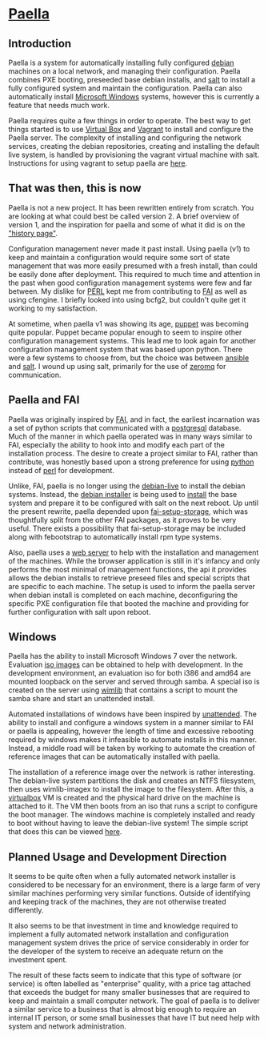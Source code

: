 # [Paella](#)

## Introduction 

Paella is a system for automatically installing fully configured 
[debian](https://debian.org) machines on a local network, and managing 
their configuration.  Paella combines PXE booting, preseeded base debian 
installs, and [salt](https://saltstack.com) to install a fully configured 
system and maintain the configuration.  Paella can also automatically install
[Microsoft Windows](https://microsoft.com) systems, however this
is currently a feature that needs much work.

Paella requires quite a few things in order to operate.  The best way to 
get things started is to use [Virtual Box](https://virtualbox.org) and 
[Vagrant](https://vagrantup.com) to install and configure the Paella 
server.  The complexity of installing and configuring the network 
services, creating the debian repositories, creating and installing 
the default live system, is handled by provisioning the vagrant virtual 
machine with salt.  Instructions for using vagrant to setup paella are 
[here](#pages/vagrant).

## That was then, this is now

Paella is not a new project.  It has been rewritten entirely from scratch.
You are looking at what could best be called version 2.  A brief overview
of version 1, and the inspiration for paella and some of what it did is on
the ["history page"](#page/history).

Configuration management never made it past install.  Using paella (v1)
to keep and maintain a configuration would require some sort of state
management that was more easily presumed with a fresh install, than
could be easily done after deployment.  This required to much time and
attention in the past when good configuration management systems were
few and far between.  My dislike for [PERL](http://perl.com) kept me from
contributing to [FAI](https://fai-project.org) as well as using cfengine.
I briefly looked into using bcfg2, but couldn't quite get it working
to my satisfaction.

At sometime, when paella v1 was showing its age,
[puppet](https://puppetlabs.com) was
becoming quite popular.  Puppet became popular enough to seem to inspire
other configuration management systems.  This lead me to look again for another
configuration management system that was based upon python.  There were a
few systems to choose from, but the choice was between
[ansible](https://ansible.com) and [salt](https://saltstack.com).  I wound
up using salt, primarily for the use of [zeromq](https://zeromq.org) for
communication.

## Paella and FAI

Paella was originally inspired by [FAI](https://fai-project.org), and in fact,
the earliest incarnation was a set of python scripts that communicated with
a [postgresql](https://postgresql.org) database.  Much of the manner in
which paella operated was in many ways similar to FAI, especially the ability to
hook into and modify each part of the installation process.  The desire to create
a project similar to FAI, rather than contribute, was honestly based upon a
strong preference for using [python](https://python.org) instead of
[perl](https://perl.com) for development.

Unlike, FAI, paella is no longer using the [debian-live](https://live.debian.net/)
to install the debian systems.  Instead, the
[debian installer](https://www.debian.org/devel/debian-installer/) is being
used to [install](#pages/debian-install) the base system
and prepare it to be configured with salt on the
next reboot.  Up until the present rewrite, paella depended upon 
[fai-setup-storage](https://packages.debian.org/unstable/main/fai-setup-storage),
which was thoughtfully split from the other FAI packages, as it proves to be
very useful.  There exists a possibility that fai-setup-storage may be included
along with febootstrap to automatically install rpm type systems.

Also, paella uses a [web server](#pages/paella-server) to help with the installation and
management of the machines.  While the browser application is still in it's
infancy and only performs the most minimal of management functions, the
api it provides allows the debian installs to retrieve preseed files and special
scripts that are specific to each machine.  The setup is used to inform the
paella server when debian install is completed on each machine, deconfiguring
the specific PXE configuration file that booted the machine and providing for
further configuration with salt upon reboot.

## Windows

Paella has the ability to install Microsoft Windows 7 over the network.  Evaluation
[iso images](http://answers.microsoft.com/en-us/windows/forum/windows_7-windows_install/cannot-find-digital-river-download-site/66a8439b-0d16-4b70-92f7-1c8486a46ebf) can be obtained to help with development.  In the development environment,
an evaluation iso for both i386 and amd64 are mounted loopback on the server and
served through samba.  A special iso is created on the server using
[wimlib](http://wimlib.sourceforge.net/) that contains a script to
mount the samba share and start an unattended install.

Automated installations of windows have been inspired by
[unattended](http://unattended.sourceforge.net/).  The ability to
install and configure a windows system in a manner similar to FAI or paella
is appealing, however the length of time and excessive rebooting required
by windows makes it infeasible to automate installs in this manner.  Instead,
a middle road will be taken by working to automate the creation of
reference images that can be automatically installed with paella.

The installation of a reference image over the network is rather interesting.  The
debian-live system partitions the disk and creates an NTFS filesystem, then uses
wimlib-imagex to install the image to the filesystem.  After this, a
[virtualbox](https://virtualbox.org) VM is created and the physical
hard drive on the machine is attached to it.  The VM then boots from an iso
that runs a script to configure the boot manager.  The windows machine is
completely installed and ready to boot without having to leave the
debian-live system!  The simple script that does this can be viewed
[here](https://github.com/umeboshi2/paella/blob/master/vagrant/salt/roots/salt/debianlive/install-win7-image.sh).


## Planned Usage and Development Direction

It seems to be quite often when a fully automated network installer is
considered to be necessary for an environment, there is a large farm
of very similar machines performing very similar functions.  Outside of
identifying and keeping track of the machines, they are not otherwise
treated differently.

It also seems to be that investment in time and knowledge required to
implement a fully automated network installation and configuration
management system drives the price of service considerably in order
for the developer of the system to receive an adequate return on the
investment spent.

The result of these facts seem to indicate that this type of software (or
service) is often labelled as "enterprise" quality, with a price tag attached
that exceeds the budget for many smaller businesses that are required to
keep and maintain a small computer network.  The goal of paella is to
deliver a similar service to a business that is almost big enough to require
an internal IT person, or some small businesses that have IT but need help
with system and network administration.




